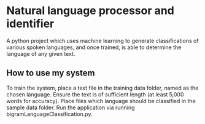 # Natural language processor and identifier
 A python project which uses machine learning to generate classifications of various spoken languages, and once trained, is able to determine the language of any given text.

## How to use my system
To train the system, place a text file in the training data folder, named as the chosen language. Ensure the text is of sufficient length (at least 5,000 words for accuracy).
Place files which language should be classified in the sample data folder.
Run the application via running bigramLanguageClassification.py.
